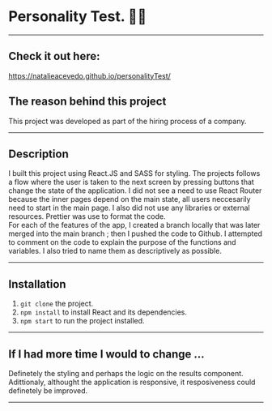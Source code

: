 # Personality Test. :woman_technologist:
---
## Check it out here: 
https://natalieacevedo.github.io/personalityTest/


## The reason behind this project

This project was developed as part of the hiring process of a company. 

---
## Description
I built this project using React.JS and SASS for styling. The projects follows a flow where the user is taken to the next screen by pressing buttons that change the state of the application. I did not see a need to use React Router because the inner pages depend on the main state, all users neccesarily need to start in the main page. I also did not use any libraries or external resources. Prettier was use to format the code.
<br>
For each of the features of the app, I created a branch locally that was later merged into the main branch ; then I pushed the code to Github. I attempted to comment on the code to explain the purpose of the functions and variables. I also tried to name them as descriptively as possible.

---
## Installation
1. `git clone` the project.
1. `npm install` to install React and its dependencies.
1. `npm start` to run the project installed.

---
## If I had more time I would to change ...
Definetely  the styling and perhaps the logic on the results component. Adittionaly, althought the application is responsive, it resposiveness could definetely be improved.

---








